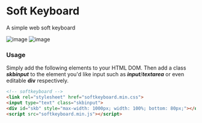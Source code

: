 # Soft Keyboard
A simple web soft keyboard

![image](https://user-images.githubusercontent.com/50541280/148342215-e20e72e0-4139-4ecd-8a3c-60ab1bddaebb.png)
![image](https://user-images.githubusercontent.com/50541280/148343439-77042aa1-9170-4aa3-a53a-f254a17d7cca.png)

### Usage
Simply add the following elements to your HTML DOM. Then add a class _**skbinput**_ to the element you'd like input such as _**input**_/_**textarea**_ or even editable **div** respectively.
```html
<!-- softkeyboard -->
<link rel="stylesheet" href="softkeyboard.min.css">
<input type="text" class="skbinput">
<div id="skb" style="max-width: 1000px; width: 100%; bottom: 80px;"></div>
<script src="softkeyboard.min.js"></script>
```
